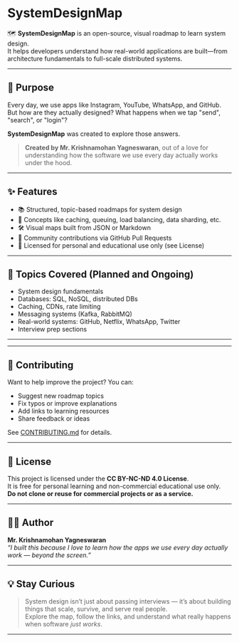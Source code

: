 # SystemDesignMap

🗺️ **SystemDesignMap** is an open-source, visual roadmap to learn system design.  
It helps developers understand how real-world applications are built—from architecture fundamentals to full-scale distributed systems.

---

## 🎯 Purpose

Every day, we use apps like Instagram, YouTube, WhatsApp, and GitHub.  
But how are they actually designed? What happens when we tap "send", "search", or "login"?

**SystemDesignMap** was created to explore those answers.

> **Created by Mr. Krishnamohan Yagneswaran**, out of a love for understanding how the software we use every day actually works under the hood.

---

## ✨ Features

- 📚 Structured, topic-based roadmaps for system design
- 🧠 Concepts like caching, queuing, load balancing, data sharding, etc.
- 🛠️ Visual maps built from JSON or Markdown
- 🤝 Community contributions via GitHub Pull Requests
- 🚫 Licensed for personal and educational use only (see License)

---

## 🧩 Topics Covered (Planned and Ongoing)

- System design fundamentals
- Databases: SQL, NoSQL, distributed DBs
- Caching, CDNs, rate limiting
- Messaging systems (Kafka, RabbitMQ)
- Real-world systems: GitHub, Netflix, WhatsApp, Twitter
- Interview prep sections

---


---

## 🙌 Contributing

Want to help improve the project? You can:

- Suggest new roadmap topics
- Fix typos or improve explanations
- Add links to learning resources
- Share feedback or ideas

See [CONTRIBUTING.md](./CONTRIBUTING.md) for details.

---

## 📄 License

This project is licensed under the **CC BY-NC-ND 4.0 License**.  
It is free for personal learning and non-commercial educational use only.  
**Do not clone or reuse for commercial projects or as a service.**

---

## 🧑‍💻 Author

**Mr. Krishnamohan Yagneswaran**  
_“I built this because I love to learn how the apps we use every day actually work — beyond the screen.”_

---

## 💡 Stay Curious

> System design isn’t just about passing interviews — it’s about building things that scale, survive, and serve real people.  
> Explore the map, follow the links, and understand what really happens when software *just works*.

---





